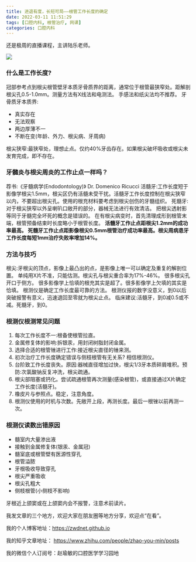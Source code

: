 ```yaml
---
title: 进退有度，长短可局——根管工作长度的确定
date: 2022-03-11 11:51:29
tags: [口腔内科, 根管治疗, 网课]
categories: 口腔内科
---
```

还是极周的直播课程，主讲陆乐老师。

![](https://zymblog-1258069789.cos.ap-chengdu.myqcloud.com/blog0282-gcy/01.jpg)

### 什么是工作长度?
冠部参考点到根尖根管壁牙本质牙骨质界的距离，通常位于根管最狭窄处。距解剖根尖孔0.5-1.0mm。测量方法有X线法和电测法。
手感法和纸尖法均不推荐。
牙骨质牙本质界:
- 真实存在
- 无法观察
- 两边厚薄不一
- 不断在变(年龄、外力、根尖病、牙周病)

根尖狭窄:最狭窄处，理想止点。仅约40%牙齿存在。如果根尖破坏吸收或根尖未发育完成，即不存在。

### 牙髓炎与根尖周炎的工作止点一样吗？
荐书:《牙髓病学(Endodontology)》 Dr. Domenico     Ricucci
活髓牙:工作长度短于影像学根尖1.5mm，根尖区仍有活髓未受干扰。活髓牙工作长度控制在根尖狭窄以内，不要超出根尖孔。使用的根充材料要考虑到根尖创伤的牙髓组织。
死髓牙:对于根尖狭窄以外呈喇叭口敞开的部分，器械无法进行有效清洁。
把根尖透射影等同于牙髓完全坏死的概念是错误的。
在有根尖病变时，首先清理成形到根管末端，根管预备结束时长度略小于根管长度。
**活髓牙工作止点距根尖1.2mm的成功率最高。
死髓牙工作止点距影像根尖0.5mm根管治疗成功率最高。根尖周病患牙工作长度每短1mm治疗失败率增加14%。**

### 方法与技巧
根尖:牙根尖的顶点，影像上最凸出的点，是影像上唯一可以确定及重复的解剖位置。
单纯用X片不准，只能估测。根尖孔与根尖重合率为17%-46%。
很多根尖孔开口于侧方。
很多影像学上恰填的根充其实是超了。很多影像学上欠填的其实是恰填。
根测仪是确定工作长度最可靠的方法。
根测仪报的数字没意义，到0以后突破报警有意义，迅速退回至零就为根尖止点。
临床建议:活髓牙，到0减0.5或不减。死髓牙，到0。

### 根测仪根测常见问题
1. 每次工作长度不一:根备使根管拉直。
2. 金属修复体的影响:拆银汞，用封闭树脂封闭金属。
3. 选择合适的根管锉进行工作:接近根尖直径的锉来测。
4. 初次治疗工作长度确定错误与侧枝根管有无关系?
相信根测仪。
5. 台阶致工作长度丧失。原因:器械直径增加过快，根尖1/3牙本质碎屑堆积。预防:次氯酸钠反复冲洗，根尖疏通。
6. 根尖部阻塞或钙化。尝试疏通根管再次测量(感染根管)，或直接通过X片确定工作长度(活髓牙)。
7. 橡皮片与参照点。稳定，注意角度。
8. 根测仪使用的时机与次数。先敞开上段，再测长度。最后一根锉以前再测一次。

### 根测仪读数出错原因
- 髓室内大量渗出液
- 接触到金属修复体(银汞、金属冠)
- 髓室底或根管壁有医源性穿孔
- 根管溢脓
- 牙根吸收导致穿孔
- 根尖严重吸收
- 根尖孔粗大
- 侧枝根管(小侧枝不影响)

牙根近上颌窦或在上颌窦内会不报警，注意术前读片。



我发文章的三个地方，欢迎大家在朋友圈等地方分享，欢迎点“在看”。

我的个人博客地址：https://zwdnet.github.io

我的知乎文章地址： https://www.zhihu.com/people/zhao-you-min/posts

我的微信个人订阅号：赵瑜敏的口腔医学学习园地

